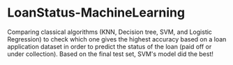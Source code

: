 # LoanStatus-MachineLearning
Comparing classical algorithms (KNN, Decision tree, SVM, and Logistic Regression) to check which one gives the highest accuracy based on a loan application dataset in order to predict the status of the loan (paid off or under collection). Based on the final test set, SVM's model did the best!
